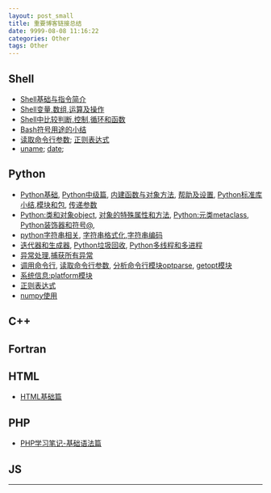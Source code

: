 ```yaml
---
layout: post_small
title: 重要博客链接总结
date: 9999-08-08 11:16:22
categories: Other
tags: Other
---
```


## Shell

- [Shell基础与指令简介](/2015/06/16/shell-basic/)
- [Shell变量,数组,运算及操作](/2015/06/15/shell-varient-operation/)
- [Shell中比较判断,控制,循环和函数](/2015/06/14/shell-function-for-if/)
- [Bash符号用途的小结](/2015/06/20/shell-symbol/)
- [读取命令行参数](/2015/06/13/ReadArgv/); [正则表达式](/2015/06/10/regexp-re/)
- [uname](/2015/06/12/uname-shell/); [date](/2015/06/07/bash-date-usage/);

## Python

- [Python基础](/2015/08/31/python_basic/), [Python中级篇](/2015/10/21/pyMedium/), [内建函数与对象方法](/2015/10/19/pyBuildInMethod/), [帮助及设置](/2015/10/10/pyHelp/), [Python标准库小结](/2015/09/12/PythonSTL/),[模块和包](/2015/08/29/pythonModule/), [传递参数](/2015/08/07/PyArgsInput/)
- [Python:类和对象object](/2015/10/20/pyObject/), [对象的特殊属性和方法](/2015/10/09/pySpecialObjMethod/), [Python:元类metaclass](/2015/10/23/pyMetaClass/), [Python装饰器和符号@](/2015/10/25/pyDecorator/), 
- [python字符串相关](/2015/06/23/python-string/), [字符串格式化](/2015/09/13/PyStringFormat/),[字符串编码](/2015/10/17/PyEncode/)
- [迭代器和生成器](/2015/09/07/PyIterator/), [Python垃圾回收](/2015/10/22/pyGarbageCollection/), [Python多线程和多进程](/2015/10/26/pyMultiThread/)
- [异常处理](/2015/08/25/PythonException/),[捕获所有异常](/2015/08/26/CatchAllError/)
- [调用命令行](/2015/09/10/pythonComdline/), [读取命令行参数](/2015/06/13/ReadArgv/), [分析命令行模块optparse](/2015/10/04/PyOptParse/), [getopt模块](/2015/10/03/getopt/)
- [系统信息:platform模块](/2015/10/06/platformPy/)
- [正则表达式](/2015/06/10/regexp-re/)
- [numpy使用](/2015/09/15/numpy-use/)


## C++

## Fortran

## HTML

- [HTML基础篇](/2015/06/22/HTML-basic/)

## PHP

- [PHP学习笔记-基础语法篇](/2015/06/29/PHP-study/)

## JS

---
